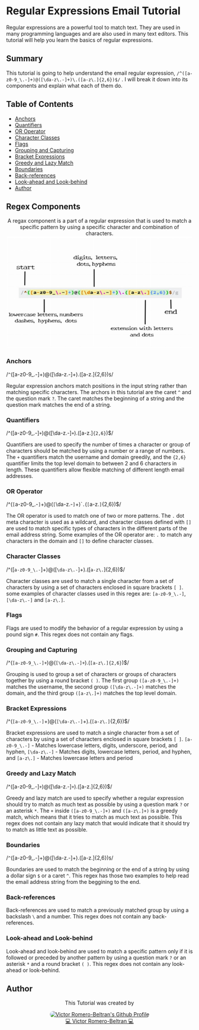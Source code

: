 # Regular Expressions Email Tutorial

Regular expressions are a powerful tool to match text. They are used in many programming languages and are also used in many text editors. This tutorial will help you learn the basics of regular expressions.

## Summary

This tutorial is going to help understand the email regular expression, `/^([a-z0-9_\.-]+)@([\da-z\.-]+)\.([a-z\.]{2,6})$/` . I will break it down into its components and explain what each of them do.

## Table of Contents

- [Anchors](#anchors)
- [Quantifiers](#quantifiers)
- [OR Operator](#or-operator)
- [Character Classes](#character-classes)
- [Flags](#flags)
- [Grouping and Capturing](#grouping-and-capturing)
- [Bracket Expressions](#bracket-expressions)
- [Greedy and Lazy Match](#greedy-and-lazy-match)
- [Boundaries](#boundaries)
- [Back-references](#back-references)
- [Look-ahead and Look-behind](#look-ahead-and-look-behind)
- [Author](#author)

## Regex Components
<div align="center">
A regax component is a part of a regular expression that is used to match a specific pattern by using a specific character and combination of characters.
<img src="./image/email-regax.png" alt="Regex Components" width="500" height="300">
</div>

### Anchors
/`^`([a-z0-9_\.-]+)@([\da-z\.-]+)\.([a-z\.]{2,6})`$`/

Regular expression anchors match positions in the input string rather than matching specific characters. The archors in this tutorial are the caret `^` and the question mark `?`. The caret matches the beginning of a string and the question mark matches the end of a string.

### Quantifiers
/^([a-z0-9_\.-]`+`)@([\da-z\.-]`+`)\.([a-z\.]`{2,6}`)$/

Quantifiers are used to specify the number of times a character or group of characters should be matched by using a number or a range of numbers. The `+` quantifiers match the username and domain greedily, and the `{2,6}` quantifier limits the top level domain to between 2 and 6 characters in length. These quantifiers allow flexible matching of different length email addresses.

### OR Operator
/^(`[`a-z0-9_\.-`]`+)@(`[`\da-z\.-`]`+)\``.`(`[`a-z\.`]`{2,6})$/

The OR operator is used to match one of two or more patterns. The `.` dot meta character is used as a wildcard, and character classes defined with `[]` are used to match specific types of characters in the different parts of the email address string. Some examples of the OR operator are: `.` to match any characters in the domain and `[]` to define character classes.

### Character Classes
/^([`a-z0-9_\.-`]+)@([`\da-z\.-`]+)\.([`a-z\.`]{2,6})$/

Character classes are used to match a single character from a set of characters by using a set of characters enclosed in square brackets `[ ]`. some examples of character classes used in this regex are: `[a-z0-9_\.-]`, `[\da-z\.-]` and `[a-z\.]`.

### Flags

Flags are used to modify the behavior of a regular expression by using a pound sign `#`. This regex does not contain any flags.

### Grouping and Capturing
/^(`[a-z0-9_\.-]+`)@(`[\da-z\.-]+`)\.(`[a-z\.]{2,6}`)$/

Grouping is used to group a set of characters or groups of characters together by using a round bracket `( )`. The first group `([a-z0-9_\.-]+)` matches the username, the second group `([\da-z\.-]+)` matches the domain, and the third group `([a-z\.]+)` matches the top level domain.

### Bracket Expressions
/^(`[a-z0-9_\.-]`+)@(`[\da-z\.-]`+)\.(`[a-z\.]`{2,6})$/

Bracket expressions are used to match a single character from a set of characters by using a set of characters enclosed in square brackets `[ ]`. `[a-z0-9_\.-]` - Matches lowercase letters, digits, underscore, period, and hyphen, `[\da-z\.-]` - Matches digits, lowercase letters, period, and hyphen, and `[a-z\.]` - Matches lowercase letters and period

### Greedy and Lazy Match
/^([a-z0-9_\.-]`+`)@([\da-z\.-]`+`)\.([a-z\.]{2,6})$/

Greedy and lazy match are used to specify whether a regular expression should try to match as much text as possible by using a question mark `?` or an asterisk `*`. The `+` inside `([a-z0-9_\.-]+)` and `([a-z\.]+)` is a greedy match, which means that it tries to match as much text as possible. This regex does not contain any lazy match that would indicate that it should try to match as little text as possible.

### Boundaries
/`^`([a-z0-9_\.-]+)@([\da-z\.-]+)\.([a-z\.]{2,6})`$`/

Boundaries are used to match the beginning or the end of a string by using a dollar sign `$` or a caret `^`. This regex has those two examples to help read the email address string from the beggining to the end.

### Back-references

Back-references are used to match a previously matched group by using a backslash `\` and a number. This regex does not contain any back-references.

### Look-ahead and Look-behind

Look-ahead and look-behind are used to match a specific pattern only if it is followed or preceded by another pattern by using a question mark `?` or an asterisk `*` and a round bracket `( )`. This regex does not contain any look-ahead or look-behind.

## Author

<div align="center">
    <p>This Tutorial was created by</p>
    <a href="https://github.com/vromero-beltran">
    <img src="https://avatars.githubusercontent.com/vromero-beltran?=100" width="100px;" alt="Victor Romero-Beltran's Github Profile" style="border-radius: 50px"/>
    </a>
    <br>
    <a href="https://github.com/vromero-beltran" title="Github">💻 Victor Romero-Beltran 💻</a>
</div>